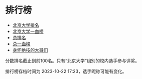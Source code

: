 # 排行榜

- [北京大学排名](score_pku.csv)
- [北京大学一血榜](first_pku.csv)
- [总排名](score_all.csv)
- [总一血榜](first_all.csv)
- [身怀绝技的大哥们](banned.csv)

分数排名截止到前100名。只有“北京大学”组别的校内选手参与评奖。

排行榜存档时间为 2023-10-22 17:23，选手昵称可能有变化。